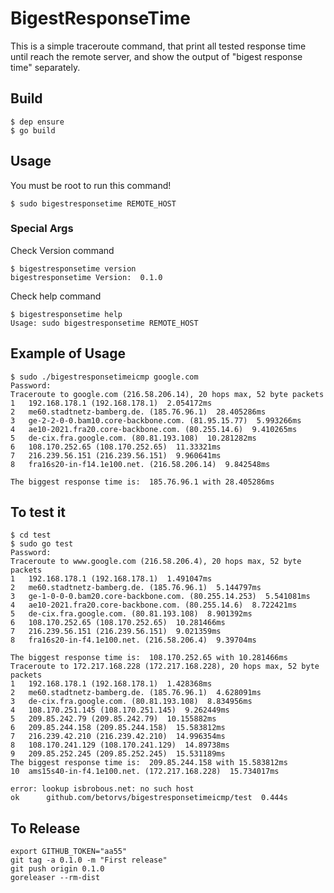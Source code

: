 # BigestResponseTime

This is a simple traceroute command, that print all tested response time until reach the remote server, and show the output of "bigest response time" separately.

## Build

```
$ dep ensure
$ go build
```

## Usage

You must be root to run this command!

```
$ sudo bigestresponsetime REMOTE_HOST
```

### Special Args

Check Version command
```
$ bigestresponsetime version
bigestresponsetime Version:  0.1.0
```

Check help command
```
$ bigestresponsetime help
Usage: sudo bigestresponsetime REMOTE_HOST
```

## Example of Usage

```
$ sudo ./bigestresponsetimeicmp google.com
Password:
Traceroute to google.com (216.58.206.14), 20 hops max, 52 byte packets
1   192.168.178.1 (192.168.178.1)  2.054172ms
2   me60.stadtnetz-bamberg.de. (185.76.96.1)  28.405286ms
3   ge-2-2-0-0.bam10.core-backbone.com. (81.95.15.77)  5.993266ms
4   ae10-2021.fra20.core-backbone.com. (80.255.14.6)  9.410265ms
5   de-cix.fra.google.com. (80.81.193.108)  10.281282ms
6   108.170.252.65 (108.170.252.65)  11.33321ms
7   216.239.56.151 (216.239.56.151)  9.960641ms
8   fra16s20-in-f14.1e100.net. (216.58.206.14)  9.842548ms

The biggest response time is:  185.76.96.1 with 28.405286ms
```

## To test it

```
$ cd test
$ sudo go test
Password:
Traceroute to www.google.com (216.58.206.4), 20 hops max, 52 byte packets
1   192.168.178.1 (192.168.178.1)  1.491047ms
2   me60.stadtnetz-bamberg.de. (185.76.96.1)  5.144797ms
3   ge-1-0-0-0.bam20.core-backbone.com. (80.255.14.253)  5.541081ms
4   ae10-2021.fra20.core-backbone.com. (80.255.14.6)  8.722421ms
5   de-cix.fra.google.com. (80.81.193.108)  8.901392ms
6   108.170.252.65 (108.170.252.65)  10.281466ms
7   216.239.56.151 (216.239.56.151)  9.021359ms
8   fra16s20-in-f4.1e100.net. (216.58.206.4)  9.39704ms

The biggest response time is:  108.170.252.65 with 10.281466ms
Traceroute to 172.217.168.228 (172.217.168.228), 20 hops max, 52 byte packets
1   192.168.178.1 (192.168.178.1)  1.428368ms
2   me60.stadtnetz-bamberg.de. (185.76.96.1)  4.628091ms
3   de-cix.fra.google.com. (80.81.193.108)  8.834956ms
4   108.170.251.145 (108.170.251.145)  9.262449ms
5   209.85.242.79 (209.85.242.79)  10.155882ms
6   209.85.244.158 (209.85.244.158)  15.583812ms
7   216.239.42.210 (216.239.42.210)  14.996354ms
8   108.170.241.129 (108.170.241.129)  14.89738ms
9   209.85.252.245 (209.85.252.245)  15.531189ms
The biggest response time is:  209.85.244.158 with 15.583812ms
10  ams15s40-in-f4.1e100.net. (172.217.168.228)  15.734017ms

error: lookup isbrobous.net: no such host
ok      github.com/betorvs/bigestresponsetimeicmp/test  0.444s
```


## To Release

```
export GITHUB_TOKEN="aa55"
git tag -a 0.1.0 -m "First release"
git push origin 0.1.0
goreleaser --rm-dist
```